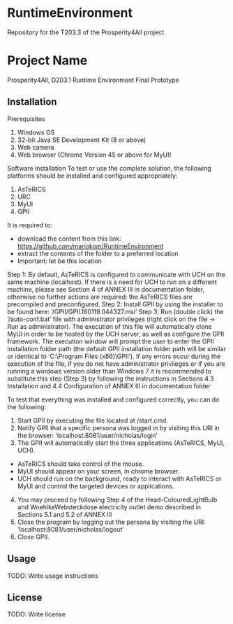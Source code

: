 # RuntimeEnvironment
Repository for the T203.3 of the Prosperity4All project
# Project Name

Prosperity4All, D203.1 Runtime Environment Final Prototype

## Installation

Prerequisites
1) Windows OS
2) 32-bit Java SE Development Kit (8 or above)
3) Web camera
4) Web browser (Chrome Version 45 or above for MyUI)


Software installation
To test or use the complete solution, the following platforms should be installed and configured appropriately:
1) AsTeRICS
2) URC
3) MyUI
4) GPII

It is required to:
- download the content from this link: https://github.com/mariokom/RuntimeEnvironment
- extract the contents of the folder to a preferred location
- Important: let <REFolderPath> be this location


Step 1: By default, AsTeRICS is configured to communicate with UCH on the same machine (localhost). If there is a need for UCH to run on a different machine, please see Section 4 of ANNEX III in documentation folder, otherwise no further actions are required: the AsTeRICS files are precompiled and preconfigured.
Step 2: Install GPII by using the installer to be found here: ‘<REFolderPath>/GPII/GPII.160119.044327.msi’
Step 3: Run (double click) the ‘<REFolderPath>/auto-conf.bat’ file with administrator privileges (right click on the file -> Run as administrator). The execution of this file will automatically clone MyUI in order to be hosted by the UCH server, as well as configure the GPII framework. The execution window will prompt the user to enter the GPII installation folder path (the default GPII installation folder path will be similar or identical to ‘C:\Program Files (x86)\GPII’). If any errors occur during the execution of the file, if you do not have administrator privileges or if you are running a windows version older than Windows 7 it is recommended to substitute this step (Step 3) by following the instructions in Sections 4.3 Installation and 4.4 Configuration of ANNEX III in documentation folder
	

To test that everything was installed and configured correctly, you can do the following:
1) Start GPII by executing the file located at <GPIIRootFolder>/start.cmd.
2) Notify GPII that a specific persona was logged in by visiting this URI in the browser: ‘localhost:8081/user/nicholas/login’
3) The GPII will automatically start the three applications (AsTeRICS, MyUI, UCH).
- AsTeRICS should take control of the mouse.
- MyUI should appear on your screen, in chrome browser.
- UCH should run on the background, ready to interact with AsTeRICS or MyUI and control the targeted devices or applications.
4) You may proceed by following Step 4 of the Head-ColouredLightBulb and WoehlkeWebsteckdose electricity outlet demo described in Sections 5.1 and 5.2 of ANNEX III
5) Close the program by logging out the persona by visiting the URI: ‘localhost:8081/user/nicholas/logout’
6) Close GPII.


## Usage

TODO: Write usage instructions


## License

TODO: Write license
